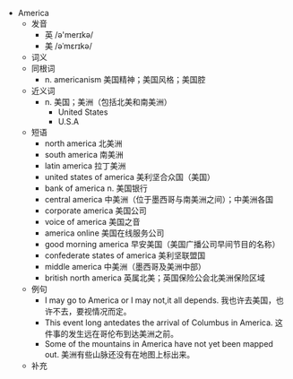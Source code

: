 - America
  - 发音
    - 英 /ə'merɪkə/
    - 美 /əˈmɛrɪkə/
  - 词义
  - 同根词
    - n. americanism 美国精神；美国风格；美国腔
  - 近义词
    - n. 美国；美洲（包括北美和南美洲）
      - United States
      - U.S.A
  - 短语
    - north america 北美洲
    - south america 南美洲
    - latin america 拉丁美洲
    - united states of america 美利坚合众国（美国）
    - bank of america n. 美国银行
    - central america 中美洲（位于墨西哥与南美洲之间）；中美洲各国
    - corporate america 美国公司
    - voice of america 美国之音
    - america online 美国在线服务公司
    - good morning america 早安美国（美国广播公司早间节目的名称）
    - confederate states of america 美利坚联盟国
    - middle america 中美洲（墨西哥及美洲中部）
    - british north america 英属北美；英国保险公会北美洲保险区域
  - 例句
    - I may go to America or I may not,it all depends. 我也许去美国，也许不去，要视情况而定。
    - This event long antedates the arrival of Columbus in America. 这件事的发生远在哥伦布到达美洲之前。
    - Some of the mountains in America have not yet been mapped out. 美洲有些山脉还没有在地图上标出来。
  - 补充